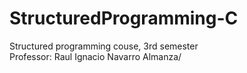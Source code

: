 # StructuredProgramming-C
Structured programming couse, 3rd semester\
Professor: Raul Ignacio Navarro Almanza/
